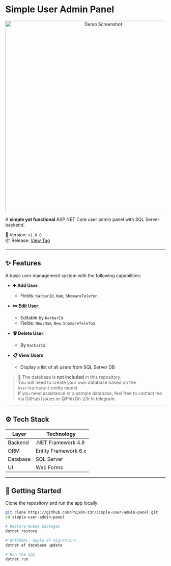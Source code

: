# Simple User Admin Panel

<p align="center">
  <img src="assets/demo.png" alt="Demo Screenshot" width="600"/>
</p>

A **simple yet functional** ASP.NET Core user admin panel with SQL Server backend.

🎯 Version: `v1.0.0`  
📦 Release: [View Tag](https://github.com/Phix0n-z3r/simple-user-admin-panel/releases)

---

## ✨ Features

A basic user management system with the following capabilities:

- **➕ Add User**:  
  - Fields: `KarbarId`, `Nam`, `ShomareTelefon`

- **✏️ Edit User**:  
  - Editable by `KarbarId`  
  - Fields: `New:Nam`, `New:ShomareTelefon`

- **🗑️ Delete User**:  
  - By `KarbarId`

- **📋 View Users**:  
  - Display a list of all users from SQL Server DB

> 🚫 The database is **not included** in this repository.  
You will need to create your own database based on the `User(karbaran)` entity model.  
If you need assistance or a sample database, feel free to contact me via GitHub Issues or @PhixOn-z3r in telegram.


---

## ⚙️ Tech Stack

| Layer        | Technology           |
|--------------|----------------------|
| Backend      | .NET Framework 4.8   |
| ORM          | Entity Framework 6.x |
| Database     | SQL Server           |
| UI           | Web Forms |

---

## 🚀 Getting Started

Clone the repository and run the app locally:

```bash
git clone https://github.com/Phix0n-z3r/simple-user-admin-panel.git
cd simple-user-admin-panel

# Restore NuGet packages
dotnet restore

# OPTIONAL: Apply EF migrations
dotnet ef database update

# Run the app
dotnet run
